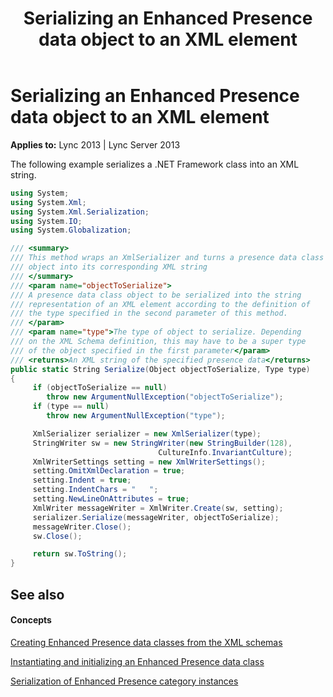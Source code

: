 ﻿---
title: Serializing an Enhanced Presence data object to an XML element
TOCTitle: Serializing an Enhanced Presence data object to an XML element
ms:assetid: 081c36e2-a225-43ca-9c8c-09f54308314f
ms:mtpsurl: https://msdn.microsoft.com/library/Dn454689(v=office.15)
ms:contentKeyID: 57093337
ms.date: 07/24/2014
mtps_version: v=office.15
dev_langs:
- csharp
---

# Serializing an Enhanced Presence data object to an XML element


**Applies to:** Lync 2013 | Lync Server 2013

The following example serializes a .NET Framework class into an XML string.

```csharp
using System;
using System.Xml;
using System.Xml.Serialization;
using System.IO;
using System.Globalization;

/// <summary>
/// This method wraps an XmlSerializer and turns a presence data class 
/// object into its corresponding XML string
/// </summary>
/// <param name="objectToSerialize">
/// A presence data class object to be serialized into the string
/// representation of an XML element according to the definition of
/// the type specified in the second parameter of this method. 
/// </param>
/// <param name="type">The type of object to serialize. Depending 
/// on the XML Schema definition, this may have to be a super type 
/// of the object specified in the first parameter</param>
/// <returns>An XML string of the specified presence data</returns>
public static String Serialize(Object objectToSerialize, Type type)
{
     if (objectToSerialize == null) 
        throw new ArgumentNullException("objectToSerialize");
     if (type == null) 
        throw new ArgumentNullException("type");

     XmlSerializer serializer = new XmlSerializer(type);
     StringWriter sw = new StringWriter(new StringBuilder(128), 
                                 CultureInfo.InvariantCulture);
     XmlWriterSettings setting = new XmlWriterSettings();
     setting.OmitXmlDeclaration = true;
     setting.Indent = true;
     setting.IndentChars = "   ";
     setting.NewLineOnAttributes = true;
     XmlWriter messageWriter = XmlWriter.Create(sw, setting);
     serializer.Serialize(messageWriter, objectToSerialize);
     messageWriter.Close();
     sw.Close();

     return sw.ToString();
}
```

## See also

#### Concepts

[Creating Enhanced Presence data classes from the XML schemas](creating-enhanced-presence-data-classes-from-the-xml-schemas.md)

[Instantiating and initializing an Enhanced Presence data class](instantiating-and-initializing-an-enhanced-presence-data-class.md)

[Serialization of Enhanced Presence category instances](serialization-of-enhanced-presence-category-instances.md)

